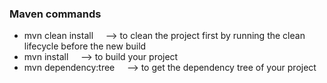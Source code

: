 ### Maven commands

* mvn clean install &nbsp; &nbsp; --> to clean the project first by running the clean lifecycle before the new build
* mvn install &nbsp; &nbsp; --> to build your project
* mvn dependency:tree &nbsp; &nbsp; --> to get the dependency tree of your project
